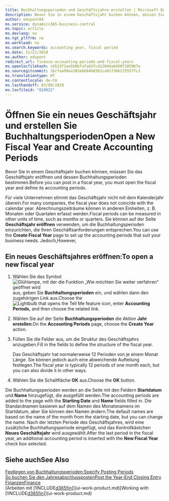 ```yaml
---
title: Buchhaltungsperioden und Geschäftsjahre erstellen | Microsoft Docs
description: Bevor Sie in einem Geschäftsjahr buchen können, müssen Sie das Geschäftsjahr eröffnen und dessen Buchhaltungsperioden bestimmen.
author: edupont04
ms.service: dynamics365-business-central
ms.topic: article
ms.devlang: na
ms.tgt_pltfrm: na
ms.workload: na
ms.search.keywords: accounting year, fiscal period
ms.date: 11/21/2018
ms.author: edupont
redirect_url: finance-accounting-periods-and-fiscal-years
ms.openlocfilehash: cb523f1ee5b8bfafa63fc41284da6450f205967e
ms.sourcegitcommit: 1bcfaa99ea302e6b84b8361ca02730b135557fc1
ms.translationtype: HT
ms.contentlocale: de-CH
ms.lasthandoff: 03/08/2019
ms.locfileid: "819622"
---
```

# <a name="open-a-new-fiscal-year-and-create-accounting-periods"></a><span data-ttu-id="05a0c-103">Öffnen Sie ein neues Geschäftsjahr und erstellen Sie Buchhaltungsperioden</span><span class="sxs-lookup"><span data-stu-id="05a0c-103">Open a New Fiscal Year and Create Accounting Periods</span></span>
<span data-ttu-id="05a0c-104">Bevor Sie in einem Geschäftsjahr buchen können, müssen Sie das Geschäftsjahr eröffnen und dessen Buchhaltungsperioden bestimmen.</span><span class="sxs-lookup"><span data-stu-id="05a0c-104">Before you can post in a fiscal year, you must open the fiscal year and define its accounting periods.</span></span>  

<span data-ttu-id="05a0c-105">Für viele Unternehmen stimmt das Geschäftsjahr nicht mit dem Kalenderjahr überein.</span><span class="sxs-lookup"><span data-stu-id="05a0c-105">For many companies, the fiscal year does not coincide with the calendar year.</span></span> <span data-ttu-id="05a0c-106">Abrechnungszeiträume können in anderen Einheiten, z. B. Monaten oder Quartalen erfasst werden.</span><span class="sxs-lookup"><span data-stu-id="05a0c-106">Fiscal periods can be measured in other units of time, such as months or quarters.</span></span> <span data-ttu-id="05a0c-107">Sie können auf der Seite **Geschäftsjahr eröffnen** verwenden, um die Buchhaltungsperioden einzurichten, die Ihren Geschäftsanforderungen entsprechen.</span><span class="sxs-lookup"><span data-stu-id="05a0c-107">You can use the **Create Fiscal Year** page to set up the accounting periods that suit your business needs.</span></span> <span data-ttu-id="05a0c-108">Jedoch,</span><span class="sxs-lookup"><span data-stu-id="05a0c-108">However,</span></span>   

## <a name="to-open-a-new-fiscal-year"></a><span data-ttu-id="05a0c-109">Ein neues Geschäftsjahres eröffnen:</span><span class="sxs-lookup"><span data-stu-id="05a0c-109">To open a new fiscal year</span></span>
1. <span data-ttu-id="05a0c-110">Wählen Sie das Symbol ![Glühlampe, mit der die Funktion „Wie möchten Sie weiter verfahren“ geöffnet wird](media/ui-search/search_small.png "Wie möchten Sie weiter verfahren?") aus, geben Sie **Buchhaltungsperioden** ein, und wählen dann den zugehörigen Link aus.</span><span class="sxs-lookup"><span data-stu-id="05a0c-110">Choose the ![Lightbulb that opens the Tell Me feature](media/ui-search/search_small.png "Tell me what you want to do") icon, enter **Accounting Periods**, and then choose the related link.</span></span>
2. <span data-ttu-id="05a0c-111">Wählen Sie auf der Seite **Buchhaltungsperioden** die Aktion **Jahr erstellen**.</span><span class="sxs-lookup"><span data-stu-id="05a0c-111">On the **Accounting Periods** page, choose the **Create Year** action.</span></span>
3. <span data-ttu-id="05a0c-112">Füllen Sie die Felder aus, um die Struktur des Geschäftsjahrs anzugeben.</span><span class="sxs-lookup"><span data-stu-id="05a0c-112">Fill in the fields to define the structure of the fiscal year.</span></span>

    <span data-ttu-id="05a0c-113">Das Geschäftsjahr hat normalerweise 12 Perioden von je einem Monat Länge. Sie können jedoch auch eine abweichende Aufteilung festlegen.</span><span class="sxs-lookup"><span data-stu-id="05a0c-113">The fiscal year is typically 12 periods of one month each, but you can also divide it in other ways.</span></span>
4. <span data-ttu-id="05a0c-114">Wählen Sie die Schaltfläche **OK** aus.</span><span class="sxs-lookup"><span data-stu-id="05a0c-114">Choose the **OK** button.</span></span>

<span data-ttu-id="05a0c-115">Die Buchhaltungsperioden werden an die Seite mit den Feldern **Startdatum** und **Name** hinzugefügt, die ausgefüllt werden.</span><span class="sxs-lookup"><span data-stu-id="05a0c-115">The accounting periods are added to the page with the **Starting Date** and **Name** fields filled in.</span></span> <span data-ttu-id="05a0c-116">Die Standardnamen basieren auf dem Namen des Monatsnamens im Startdatum, aber Sie können den Namen ändern.</span><span class="sxs-lookup"><span data-stu-id="05a0c-116">The default names are based on the name of the month from the starting date, but you can change the name.</span></span> <span data-ttu-id="05a0c-117">Nach der letzten Periode des Geschäftsjahres, wird eine zusätzliche Buchhaltungsperiode eingefügt, und das Kontrollkästchen **Neues Geschäftsjahr** wird ausgewählt.</span><span class="sxs-lookup"><span data-stu-id="05a0c-117">After the last period in the fiscal year, an additional accounting period is inserted with the **New Fiscal Year** check box selected.</span></span>  


## <a name="see-also"></a><span data-ttu-id="05a0c-118">Siehe auch</span><span class="sxs-lookup"><span data-stu-id="05a0c-118">See Also</span></span>
[<span data-ttu-id="05a0c-119">Festlegen von Buchhaltungsperioden:</span><span class="sxs-lookup"><span data-stu-id="05a0c-119">Specify Posting Periods</span></span>](finance-how-specify-posting-periods.md)  
[<span data-ttu-id="05a0c-120">So buchen Sie den Jahresabschlussposten</span><span class="sxs-lookup"><span data-stu-id="05a0c-120">Post the Year-End Closing Entry</span></span>](year-how-post-year-end-close-entry.md)  
[<span data-ttu-id="05a0c-121">Finanzen</span><span class="sxs-lookup"><span data-stu-id="05a0c-121">Finance</span></span>](finance.md)  
<span data-ttu-id="05a0c-122">[Arbeiten mit [!INCLUDE[d365fin](includes/d365fin_md.md)]](ui-work-product.md)</span><span class="sxs-lookup"><span data-stu-id="05a0c-122">[Working with [!INCLUDE[d365fin](includes/d365fin_md.md)]](ui-work-product.md)</span></span>

